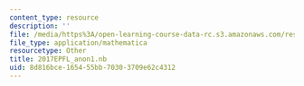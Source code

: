 ```yaml
---
content_type: resource
description: ''
file: /media/https%3A/open-learning-course-data-rc.s3.amazonaws.com/res-3-004-visualizing-materials-science-fall-2017/8d816bce165455bb70303709e62c4312_2017EPFL_anon1.nb
file_type: application/mathematica
resourcetype: Other
title: 2017EPFL_anon1.nb
uid: 8d816bce-1654-55bb-7030-3709e62c4312
---
```


